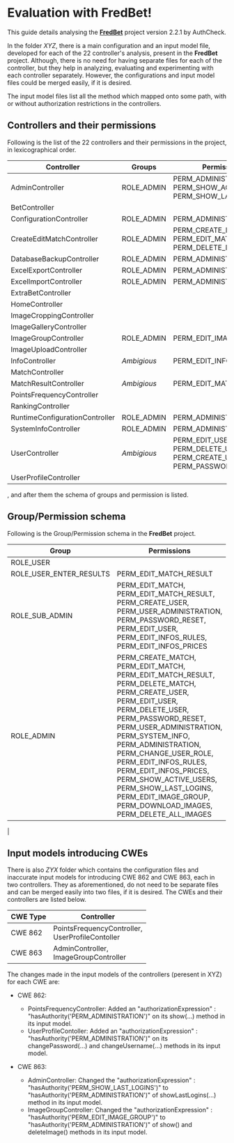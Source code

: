 # Evaluation with FredBet!
This guide details analysing the **[FredBet](https://github.com/fred4jupiter/fredbet)** project version 2.2.1 by AuthCheck. 

In the folder *XYZ*, there is a main configuration and an input model file, developed for each of the 22 controller's analysis, present in the **FredBet** project. Although, there is no need for having separate files for each of the controller, but they help in analyzing, evaluating and experimenting with each controller separately. However, the configurations and input model files could be merged easily, if it is desired. 

The input model files list all the method which mapped onto some path, with or without authorization restrictions in the controllers. 

## Controllers and their permissions 

Following is the list of the 22 controllers and their permissions in the project, in lexicographical order.

|    Controller  |	Groups           	 |    Permissions              |
|----------------|-------------------------------|-----------------------------|
|AdminController|ROLE_ADMIN|PERM_ADMINISTRATION, PERM_SHOW_ACTIVE_USERS, PERM_SHOW_LAST_LOGINS |
|BetController|||
|ConfigurationController|ROLE_ADMIN|PERM_ADMINISTRATION|
|CreateEditMatchController|ROLE_ADMIN |PERM_CREATE_MATCH,<br> PERM_EDIT_MATCH,<br> PERM_DELETE_MATCH|
|DatabaseBackupController|ROLE_ADMIN|PERM_ADMINISTRATION|
|ExcelExportController|ROLE_ADMIN|PERM_ADMINISTRATION|
|ExcelImportController|ROLE_ADMIN|PERM_ADMINISTRATION|
|ExtraBetController|||
|HomeController|||
|ImageCroppingController|||
|ImageGalleryController|||
|ImageGroupController|ROLE_ADMIN|PERM_EDIT_IMAGE_GROUP|
|ImageUploadController|||
|InfoController|*Ambigious*|PERM_EDIT_INFOS_RULES|
|MatchController|||
|MatchResultController|*Ambigious*|PERM_EDIT_MATCH_RESULT|
|PointsFrequencyController|||
|RankingController|||
|RuntimeConfigurationController|ROLE_ADMIN |PERM_ADMINISTRATION|
|SystemInfoController|ROLE_ADMIN |PERM_ADMINISTRATION|
|UserController|*Ambigious*|PERM_EDIT_USER,<br> PERM_DELETE_USER,<br> PERM_CREATE_USER, <br>PERM_PASSWORD_RESET|
|UserProfileController|||

, and after them the schema of groups and permission is listed.

## Group/Permission schema

Following is the Group/Permission schema in the **FredBet** project.

|    Group       |    Permissions              |
|----------------|----------------------------|
|ROLE_USER| |
|ROLE_USER_ENTER_RESULTS|PERM_EDIT_MATCH_RESULT|
|ROLE_SUB_ADMIN|PERM_EDIT_MATCH,<br> PERM_EDIT_MATCH_RESULT,<br> PERM_CREATE_USER,<br> PERM_USER_ADMINISTRATION,<br> PERM_PASSWORD_RESET,<br> PERM_EDIT_USER,<br> PERM_EDIT_INFOS_RULES,<br> PERM_EDIT_INFOS_PRICES |
|ROLE_ADMIN|PERM_CREATE_MATCH,<br> PERM_EDIT_MATCH,<br> PERM_EDIT_MATCH_RESULT,<br> PERM_DELETE_MATCH,<br> PERM_CREATE_USER,<br> PERM_EDIT_USER,<br> PERM_DELETE_USER,<br> PERM_PASSWORD_RESET,<br> PERM_USER_ADMINISTRATION,<br> PERM_SYSTEM_INFO,<br> PERM_ADMINISTRATION,<br> PERM_CHANGE_USER_ROLE,<br> PERM_EDIT_INFOS_RULES,<br> PERM_EDIT_INFOS_PRICES,<br> PERM_SHOW_ACTIVE_USERS,<br> PERM_SHOW_LAST_LOGINS,<br> PERM_EDIT_IMAGE_GROUP,<br> PERM_DOWNLOAD_IMAGES,<br> PERM_DELETE_ALL_IMAGES
 |

## Input models introducing CWEs

There is also *ZYX* folder which contains the configuration files and inaccurate input models for introducing CWE 862 and CWE 863, each in two controllers. They as aforementioned, do not need to be separate files and can be merged easily into two files, if it is desired. The CWEs and their controllers are listed below.

|    CWE Type       |    Controller              |
|-------------------|----------------------------|
|CWE 862|PointsFrequencyController,<br> UserProfileContoller|
|CWE 863|AdminController,<br> ImageGroupController|

The changes made in the input models of the controllers (peresent in XYZ) for each CWE are:
	
- CWE 862: 
  + PointsFrequencyController: Added an "authorizationExpression" : "hasAuthority('PERM_ADMINISTRATION')" on its show(...) method in its input model.
  + UserProfileContoller: Added an "authorizationExpression" : "hasAuthority('PERM_ADMINISTRATION')" on its changePassword(...) and changeUsername(...) methods in its input model.

- CWE 863:
  + AdminController: Changed the "authorizationExpression" :  "hasAuthority('PERM_SHOW_LAST_LOGINS')" to "hasAuthority('PERM_ADMINISTRATION')" of showLastLogins(...) method in its input model.
  + ImageGroupController: Changed the "authorizationExpression" : "hasAuthority('PERM_EDIT_IMAGE_GROUP')" to "hasAuthority('PERM_ADMINISTRATION')" of show() and deleteImage() methods in its input model.






